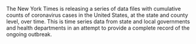 The New York Times is releasing a series of data files with cumulative counts of coronavirus cases in the United States, at the state and county level, over time. This is time series data from state and local governments and health departments in an attempt to provide a complete record of the ongoing outbreak.
